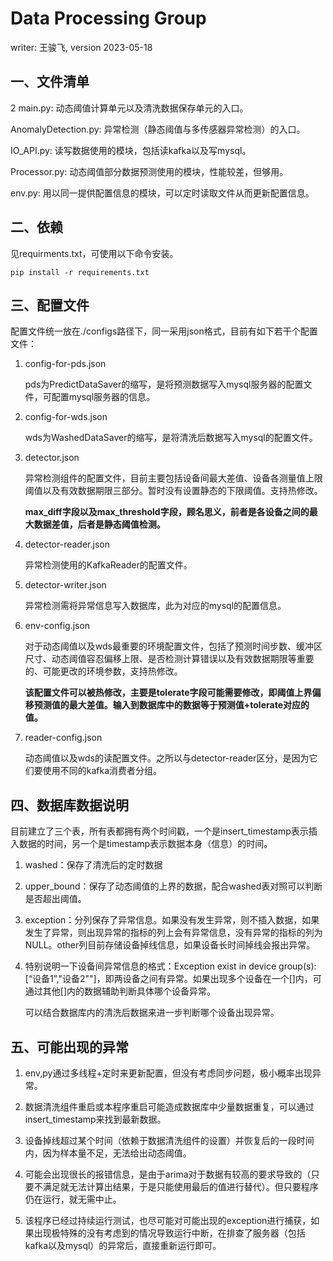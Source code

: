 # Data Processing Group

writer: 王骏飞, version 2023-05-18

## 一、文件清单
2
main.py: 动态阈值计算单元以及清洗数据保存单元的入口。

AnomalyDetection.py: 异常检测（静态阈值与多传感器异常检测）的入口。

IO_API.py: 读写数据使用的模块，包括读kafka以及写mysql。

Processor.py: 动态阈值部分数据预测使用的模块，性能较差，但够用。

env.py: 用以同一提供配置信息的模块，可以定时读取文件从而更新配置信息。

## 二、依赖

见requirments.txt，可使用以下命令安装。

```
pip install -r requirements.txt
```

## 三、配置文件

配置文件统一放在./configs路径下，同一采用json格式，目前有如下若干个配置文件：

1. config-for-pds.json

   pds为PredictDataSaver的缩写，是将预测数据写入mysql服务器的配置文件，可配置mysql服务器的信息。

2. config-for-wds.json

   wds为WashedDataSaver的缩写，是将清洗后数据写入mysql的配置文件。

3. detector.json

   异常检测组件的配置文件，目前主要包括设备间最大差值、设备各测量值上限阈值以及有效数据期限三部分。暂时没有设置静态的下限阈值。支持热修改。
   
   **max_diff字段以及max_threshold字段，顾名思义，前者是各设备之间的最大数据差值，后者是静态阈值检测。**

5. detector-reader.json

   异常检测使用的KafkaReader的配置文件。

6. detector-writer.json

   异常检测需将异常信息写入数据库，此为对应的mysql的配置信息。

7. env-config.json

   对于动态阈值以及wds最重要的环境配置文件，包括了预测时间步数、缓冲区尺寸、动态阈值容忍偏移上限、是否检测计算错误以及有效数据期限等重要的、可能更改的环境参数，支持热修改。
   
   **该配置文件可以被热修改，主要是tolerate字段可能需要修改，即阈值上界偏移预测值的最大差值。输入到数据库中的数据等于预测值+tolerate对应的值。**

8. reader-config.json

   动态阈值以及wds的读配置文件。之所以与detector-reader区分，是因为它们要使用不同的kafka消费者分组。


## 四、数据库数据说明

目前建立了三个表，所有表都拥有两个时间戳，一个是insert_timestamp表示插入数据的时间，另一个是timestamp表示数据本身（信息）的时间。

1. washed：保存了清洗后的定时数据
2. upper_bound：保存了动态阈值的上界的数据，配合washed表对照可以判断是否超出阈值。
3. exception：分列保存了异常信息。如果没有发生异常，则不插入数据，如果发生了异常，则出现异常的指标的列上会有异常信息，没有异常的指标的列为NULL。other列目前存储设备掉线信息，如果设备长时间掉线会报出异常。
4. 特别说明一下设备间异常信息的格式：Exception exist in device group(s): [“设备1”,"设备2""]，即两设备之间有异常。如果出现多个设备在一个[]内，可通过其他[]内的数据辅助判断具体哪个设备异常。

   可以结合数据库内的清洗后数据来进一步判断哪个设备出现异常。

## 五、可能出现的异常

1. env,py通过多线程+定时来更新配置，但没有考虑同步问题，极小概率出现异常。

2. 数据清洗组件重启或本程序重启可能造成数据库中少量数据重复，可以通过insert_timestamp来找到最新数据。

3. 设备掉线超过某个时间（依赖于数据清洗组件的设置）并恢复后的一段时间内，因为样本量不足，无法给出动态阈值。

4. 可能会出现很长的报错信息，是由于arima对于数据有较高的要求导致的（只要不满足就无法计算出结果，于是只能使用最后的值进行替代）。但只要程序仍在运行，就无需中止。

5. 该程序已经过持续运行测试，也尽可能对可能出现的exception进行捕获，如果出现极特殊的没有考虑到的情况导致运行中断，在排查了服务器（包括kafka以及mysql）的异常后，直接重新运行即可。
